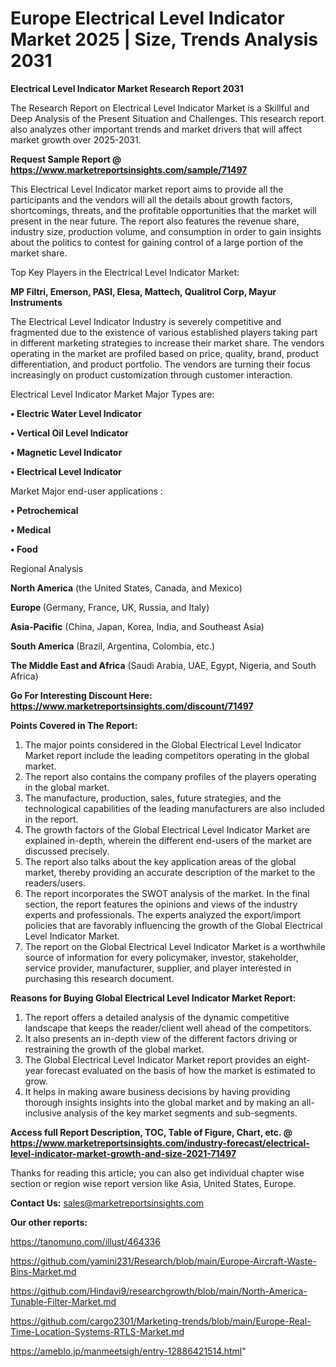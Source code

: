  # Europe Electrical Level Indicator Market 2025 | Size, Trends Analysis 2031

<strong>Electrical Level Indicator Market Research Report 2031</strong>

The Research Report on Electrical Level Indicator Market is a Skillful and Deep Analysis of the Present Situation and Challenges. This research report also analyzes other important trends and market drivers that will affect market growth over 2025-2031.

<strong>Request Sample Report @ <a href=https://www.marketreportsinsights.com/sample/71497>https://www.marketreportsinsights.com/sample/71497</a></strong>

This Electrical Level Indicator market report aims to provide all the participants and the vendors will all the details about growth factors, shortcomings, threats, and the profitable opportunities that the market will present in the near future. The report also features the revenue share, industry size, production volume, and consumption in order to gain insights about the politics to contest for gaining control of a large portion of the market share.

Top Key Players in the Electrical Level Indicator Market:

<strong>MP Filtri, Emerson, PASI, Elesa, Mattech, Qualitrol Corp, Mayur Instruments</strong>

The Electrical Level Indicator Industry is severely competitive and fragmented due to the existence of various established players taking part in different marketing strategies to increase their market share. The vendors operating in the market are profiled based on price, quality, brand, product differentiation, and product portfolio. The vendors are turning their focus increasingly on product customization through customer interaction.

Electrical Level Indicator Market Major Types are:

<strong>• Electric Water Level Indicator

• Vertical Oil Level Indicator

• Magnetic Level Indicator

• Electrical Level Indicator</strong>

Market Major end-user applications :

<strong>• Petrochemical

• Medical

• Food</strong>

Regional Analysis

</u><strong><b>North America</b></strong> (the United States, Canada, and Mexico)

<strong><b>Europe </b></strong>(Germany, France, UK, Russia, and Italy)

<strong><b>Asia-Pacific</b></strong> (China, Japan, Korea, India, and Southeast Asia)

<strong><b>South America</b></strong> (Brazil, Argentina, Colombia, etc.)

<strong><b>The Middle East and Africa</b></strong> (Saudi Arabia, UAE, Egypt, Nigeria, and South Africa)

<strong>Go For Interesting Discount Here: <a href=https://www.marketreportsinsights.com/discount/71497>https://www.marketreportsinsights.com/discount/71497</a></strong>

<strong>Points Covered in The Report:</strong>
<ol>
  <li>The major points considered in the Global Electrical Level Indicator Market report include the leading competitors operating in the global market.</li>
  <li>The report also contains the company profiles of the players operating in the global market.</li>
  <li>The manufacture, production, sales, future strategies, and the technological capabilities of the leading manufacturers are also included in the report.</li>
  <li>The growth factors of the Global Electrical Level Indicator Market are explained in-depth, wherein the different end-users of the market are discussed precisely.</li>
  <li>The report also talks about the key application areas of the global market, thereby providing an accurate description of the market to the readers/users.</li>
  <li>The report incorporates the SWOT analysis of the market. In the final section, the report features the opinions and views of the industry experts and professionals. The experts analyzed the export/import policies that are favorably influencing the growth of the Global Electrical Level Indicator Market.</li>
  <li>The report on the Global Electrical Level Indicator Market is a worthwhile source of information for every policymaker, investor, stakeholder, service provider, manufacturer, supplier, and player interested in purchasing this research document.</li>
</ol>
<strong>Reasons for Buying Global Electrical Level Indicator Market Report:</strong>

<ol>
  <li>The report offers a detailed analysis of the dynamic competitive landscape that keeps the reader/client well ahead of the competitors.</li>
  <li>It also presents an in-depth view of the different factors driving or restraining the growth of the global market.</li>
  <li>The Global Electrical Level Indicator Market report provides an eight-year forecast evaluated on the basis of how the market is estimated to grow.</li>
  <li>It helps in making aware business decisions by having providing thorough insights insights into the global market and by making an all-inclusive analysis of the key market segments and sub-segments.</li>
</ol>
<strong>Access full Report Description, TOC, Table of Figure, Chart, etc. @ <a href=https://www.marketreportsinsights.com/industry-forecast/electrical-level-indicator-market-growth-and-size-2021-71497>https://www.marketreportsinsights.com/industry-forecast/electrical-level-indicator-market-growth-and-size-2021-71497</a></strong>


Thanks for reading this article; you can also get individual chapter wise section or region wise report version like Asia, United States, Europe.

<strong>Contact Us:</strong>
sales@marketreportsinsights.com

<strong>Our other reports:</strong>

<a href=https://tanomuno.com/illust/464336>https://tanomuno.com/illust/464336</a>

<a href=https://github.com/yamini231/Research/blob/main/Europe-Aircraft-Waste-Bins-Market.md>https://github.com/yamini231/Research/blob/main/Europe-Aircraft-Waste-Bins-Market.md</a>

<a href=https://github.com/Hindavi9/researchgrowth/blob/main/North-America-Tunable-Filter-Market.md>https://github.com/Hindavi9/researchgrowth/blob/main/North-America-Tunable-Filter-Market.md</a>

<a href=https://github.com/cargo2301/Marketing-trends/blob/main/Europe-Real-Time-Location-Systems-RTLS-Market.md>https://github.com/cargo2301/Marketing-trends/blob/main/Europe-Real-Time-Location-Systems-RTLS-Market.md</a>

<a href=https://ameblo.jp/manmeetsigh/entry-12886421514.html>https://ameblo.jp/manmeetsigh/entry-12886421514.html</a>"
